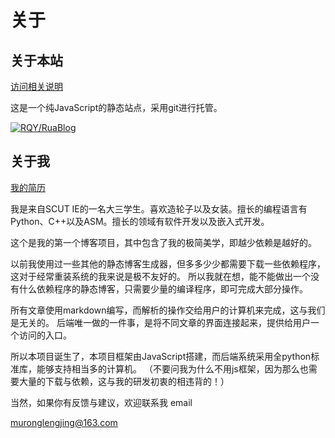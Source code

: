 # 关于

## 关于本站

[访问相关说明](./post.html#readme.md)

这是一个纯JavaScript的静态站点，采用git进行托管。

[![RQY/RuaBlog](https://gitee.com/muronglengjing/rua-blog/widgets/widget_card.svg?colors=4183c4,ffffff,ffffff,e3e9ed,666666,9b9b9b)](https://gitee.com/muronglengjing/rua-blog)

## 关于我

[我的简历](https://ruaqy.github.io/resume/)

我是来自SCUT IE的一名大三学生。喜欢造轮子以及女装。擅长的编程语言有Python、C++以及ASM。擅长的领域有软件开发以及嵌入式开发。

这个是我的第一个博客项目，其中包含了我的极简美学，即越少依赖是越好的。

以前我使用过一些其他的静态博客生成器，但多多少少都需要下载一些依赖程序，这对于经常重装系统的我来说是极不友好的。
所以我就在想，能不能做出一个没有什么依赖程序的静态博客，只需要少量的编译程序，即可完成大部分操作。

所有文章使用markdown编写，而解析的操作交给用户的计算机来完成，这与我们是无关的。
后端唯一做的一件事，是将不同文章的界面连接起来，提供给用户一个访问的入口。

所以本项目诞生了，本项目框架由JavaScript搭建，而后端系统采用全python标准库，能够支持相当多的计算机。
（不要问我为什么不用js框架，因为那么也需要大量的下载与依赖，这与我的研发初衷的相违背的！）

当然，如果你有反馈与建议，欢迎联系我
email

muronglengjing@163.com